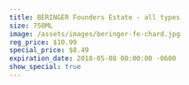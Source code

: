 ```yaml
---
title: BERINGER Founders Estate - all types
size: 750ML
image: /assets/images/beringer-fe-chard.jpg
reg_price: $10.99
special_price: $8.49
expiration_date: 2018-05-08 00:00:00 -0600
show_special: true
---
```


